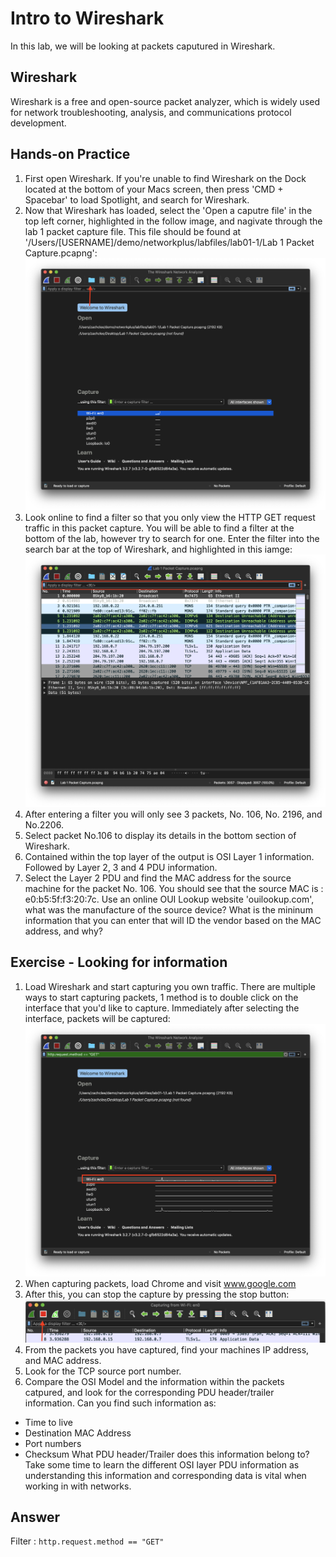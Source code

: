 # Intro to Wireshark

In this lab, we will be looking at packets caputured in Wireshark.

## Wireshark

Wireshark is a free and open-source packet analyzer, which is widely used for network troubleshooting, analysis, and communications protocol development.

## Hands-on Practice
1. First open Wireshark. If you're unable to find Wireshark on the Dock located at the bottom of your Macs screen, then press 'CMD + Spacebar' to load Spotlight, and search for Wireshark.
2. Now that Wireshark has loaded, select the 'Open a caputre file' in the top left corner, highlighted in the follow image, and nagivate through the lab 1 packet capture file. This file should be found at '/Users/[USERNAME]/demo/networkplus/labfiles/lab01-1/Lab 1 Packet Capture.pcapng':
![lab01-01 Wireshark](lab01-1_wireshark_loading_pcap.png)
3. Look online to find a filter so that you only view the HTTP GET request traffic in this packet capture. You will be able to find a filter at the bottom of the lab, however try to search for one. Enter the filter into the search bar at the top of Wireshark, and highlighted in this iamge:
![lsb01-1 Wireshark Filter](lab01-1_wireshark_filterbox.png)
4. After entering a filter you will only see 3 packets, No. 106, No. 2196, and No.2206.
4. Select packet No.106 to display its details in the bottom section of Wireshark.
3. Contained within the top layer of the output is OSI Layer 1 information. Followed by Layer 2, 3 and 4 PDU information.
4. Select the Layer 2 PDU and find the MAC address for the source machine for the packet No. 106. You should see that the source MAC is : e0:b5:5f:f3:20:7c. Use an online OUI Lookup website 'ouilookup.com', what was the manufacture of the source device? What is the mininum information that you can enter that will ID the vendor based on the MAC address, and why?

## Exercise - Looking for information

1. Load Wireshark and start capturing you own traffic. There are multiple ways to start capturing packets, 1 method is to double click on the interface that you'd like to capture. Immediately after selecting the interface, packets will be captured:
![lab01-1 selecting interface](lab01-1_wireshark_selecting_interface.png)
2. When capturing packets, load Chrome and visit www.google.com
3. After this, you can stop the capture by pressing the stop button:
![lab01-1 stop capture](lab01-1_wireshark_stop_capture.png)
4. From the packets you have captured, find your machines IP address, and MAC address.
5. Look for the TCP source port number.
6. Compare the OSI Model and the information within the packets catpured, and look for the corresponding PDU header/trailer information. Can you find such information as:
- Time to live
- Destination MAC Address
- Port numbers
- Checksum
What PDU header/Trailer does this information belong to? Take some time to learn the different OSI layer PDU information as understanding this information and corresponding data is vital when working in with networks.

## Answer
Filter : `http.request.method == "GET"`
